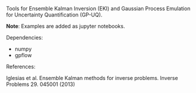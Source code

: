 Tools for Ensemble Kalman Inversion (EKI) and Gaussian Process
Emulation for Uncertainty Quantification (GP-UQ).

**Note**: Examples are added as jupyter notebooks. 

Dependencies: 
- numpy
- gpflow

References:

Iglesias et al. Ensemble Kalman methods for inverse problems. Inverse
Problems 29. 045001 (2013)